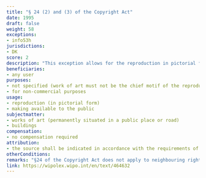 ```yaml
---
title: "§ 24 (2) and (3) of the Copyright Act"
date: 1995
draft: false
weight: 58
exceptions:
- info53h
jurisdictions:
- DK
score: 2
description: "This exception allows for the reproduction in pictorial form and then making available to the public of works of art if they are permanently situated in a public place or road, unless the work of art is the chief motif and its reproduction is used for commercial purposes. Buildings can be freely reproduced in pictorial form and then made available to the public." 
beneficiaries:
- any user
purposes: 
- not specified (work of art must not be the chief motif of the reproduction) 
- for non-commercial purposes
usage:
- reproduction (in pictorial form) 
- making available to the public
subjectmatter:
- works of art (permanently situated in a public place or road)
- buildings
compensation:
- no compensation required
attribution: 
- the source shall be indicated in accordance with the requirements of proper usage
otherConditions: 
remarks: "§24 of the Copyright Act does not apply to neighbouring rights except for photographic pictures (§70 (3) of the CA).<br /><br />According to §11 of the CA, where a work is used under an exception or limitation, it may not be altered more extensively than is required for the permitted use. As a general rule, if the work is used publicly, the source shall be indicated in accordance with the requirements of proper usage."
link: https://wipolex.wipo.int/en/text/464632
---
```

